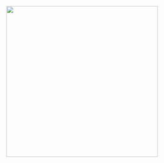 <p>
  <img src = "https://github.com/Hitesh910/festival_post_app/assets/154861495/d921e110-f80d-4bb9-b80d-69e80f882766"hight="800"width="400"/>
  <img src = "https://github.com/Hitesh910/festival_post_app/assets/154861495/8b149fd1-e616-4977-85f9-d3500936df52"hight="800"width="400/>
</p>
  
